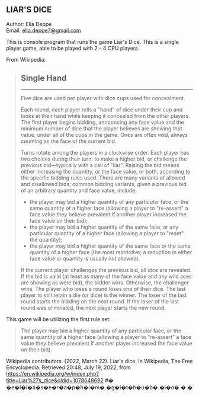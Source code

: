 ## LIAR'S DICE

Author: Elia Deppe  
Email: elia.deppe7@gmail.com

This is console program that runs the game Liar's Dice. This is a single player game, able to be played with 2 - 4 CPU players.

From Wikipedia:
> ## Single Hand
> ___
> Five dice are used per player with dice cups used for concealment.
>
> Each round, each player rolls a "hand" of dice under their cup and looks at their hand while keeping it concealed from the other players. The first player begins bidding, announcing any face value and the minimum number of dice that the player believes are showing that value, under all of the cups in the game. Ones are often wild, always counting as the face of the current bid.
>
> Turns rotate among the players in a clockwise order. Each player has two choices during their turn: to make a higher bid, or challenge the previous bid—typically with a call of "liar". Raising the bid means either increasing the quantity, or the face value, or both, according to the specific bidding rules used. There are many variants of allowed and disallowed bids; common bidding variants, given a previous bid of an arbitrary quantity and face value, include:
> - the player may bid a higher quantity of any particular face, or the same quantity of a higher face (allowing a player to "re-assert" a face value they believe prevalent if another player increased the face value on their bid);
> - the player may bid a higher quantity of the same face, or any particular quantity of a higher face (allowing a player to "reset" the quantity); 
> - the player may bid a higher quantity of the same face or the same quantity of a higher face (the most restrictive; a reduction in either face value or quantity is usually not allowed).
>
> If the current player challenges the previous bid, all dice are revealed. If the bid is valid (at least as many of the face value and any wild aces are showing as were bid), the bidder wins. Otherwise, the challenger wins. The player who loses a round loses one of their dice. The last player to still retain a die (or dice) is the winner. The loser of the last round starts the bidding on the next round. If the loser of the last round was eliminated, the next player starts the new round. 

This game will be utilizing the first rule set:
> The player may bid a higher quantity of any particular face, or the same quantity of a higher face (allowing a player to "re-assert" a face value they believe prevalent if another player increased the face value on their bid).

Wikipedia contributors. (2022, March 22). Liar's dice. In Wikipedia, The Free Encyclopedia. Retrieved 20:48, July 19, 2022, from https://en.wikipedia.org/w/index.php?title=Liar%27s_dice&oldid=1078648692
#� �e�l�i�a�s�e�r�a�p�h�i�m�.�g�i�t�h�u�b�.�i�o�
�
�
